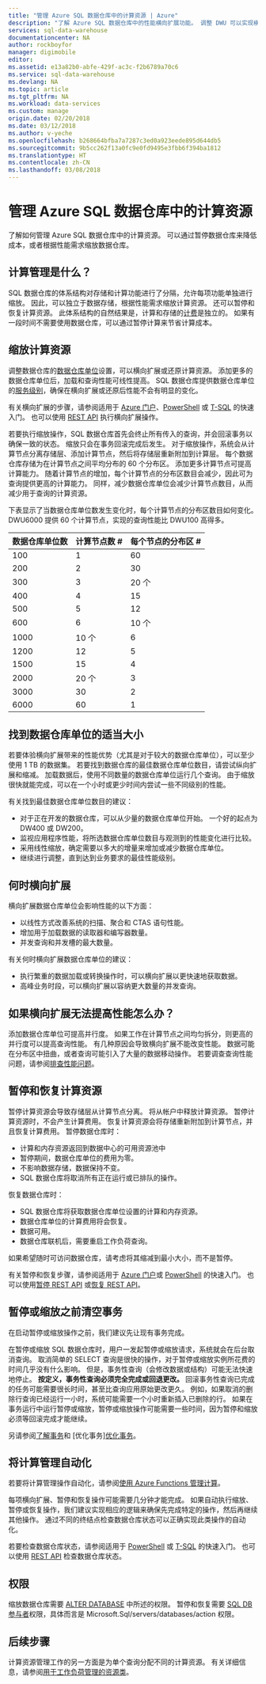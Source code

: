 ```yaml
---
title: "管理 Azure SQL 数据仓库中的计算资源 | Azure"
description: "了解 Azure SQL 数据仓库中的性能横向扩展功能。 调整 DWU 可以实现横向扩展，暂停数据仓库可以降低成本。"
services: sql-data-warehouse
documentationcenter: NA
author: rockboyfor
manager: digimobile
editor: 
ms.assetid: e13a82b0-abfe-429f-ac3c-f2b6789a70c6
ms.service: sql-data-warehouse
ms.devlang: NA
ms.topic: article
ms.tgt_pltfrm: NA
ms.workload: data-services
ms.custom: manage
origin.date: 02/20/2018
ms.date: 03/12/2018
ms.author: v-yeche
ms.openlocfilehash: b268664bfba7a7287c3ed0a923eede895d644db5
ms.sourcegitcommit: 9b5cc262f13a0fc9e0fd9495e3fbb6f394ba1812
ms.translationtype: HT
ms.contentlocale: zh-CN
ms.lasthandoff: 03/08/2018
---
```

# <a name="manage-compute-in-azure-sql-data-warehouse"></a>管理 Azure SQL 数据仓库中的计算资源
了解如何管理 Azure SQL 数据仓库中的计算资源。 可以通过暂停数据仓库来降低成本，或者根据性能需求缩放数据仓库。 

## <a name="what-is-compute-management"></a>计算管理是什么？
SQL 数据仓库的体系结构对存储和计算功能进行了分隔，允许每项功能单独进行缩放。 因此，可以独立于数据存储，根据性能需求缩放计算资源。 还可以暂停和恢复计算资源。 此体系结构的自然结果是，计算和存储的[计费](https://www.azure.cn/pricing/details/sql-data-warehouse/)是独立的。 如果有一段时间不需要使用数据仓库，可以通过暂停计算来节省计算成本。 

## <a name="scaling-compute"></a>缩放计算资源
调整数据仓库的[数据仓库单位](what-is-a-data-warehouse-unit-dwu-cdwu.md)设置，可以横向扩展或还原计算资源。 添加更多的数据仓库单位后，加载和查询性能可线性提高。 SQL 数据仓库提供数据仓库单位的[服务级别](performance-tiers.md#service-levels)，确保在横向扩展或还原后性能不会有明显的变化。 

有关横向扩展的步骤，请参阅适用于 [Azure 门户](quickstart-scale-compute-portal.md)、[PowerShell](quickstart-scale-compute-powershell.md) 或 [T-SQL](quickstart-scale-compute-tsql.md) 的快速入门。 也可以使用 [REST API](sql-data-warehouse-manage-compute-rest-api.md#scale-compute) 执行横向扩展操作。

若要执行缩放操作，SQL 数据仓库首先会终止所有传入的查询，并会回滚事务以确保一致的状态。 缩放只会在事务回滚完成后发生。 对于缩放操作，系统会从计算节点分离存储层、添加计算节点，然后将存储层重新附加到计算层。 每个数据仓库存储为在计算节点之间平均分布的 60 个分布区。 添加更多计算节点可提高计算能力。 随着计算节点的增加，每个计算节点的分布区数目会减少，因此可为查询提供更高的计算能力。 同样，减少数据仓库单位会减少计算节点数目，从而减少用于查询的计算资源。

下表显示了当数据仓库单位数发生变化时，每个计算节点的分布区数目如何变化。  DWU6000 提供 60 个计算节点，实现的查询性能比 DWU100 高得多。 

| 数据仓库单位数  | 计算节点数 \# | 每个节点的分布区 \# |
| ---- | ------------------ | ---------------------------- |
| 100  | 1                  | 60                           |
| 200  | 2                  | 30                           |
| 300  | 3                  | 20 个                           |
| 400  | 4                  | 15                           |
| 500  | 5                  | 12                           |
| 600  | 6                  | 10 个                           |
| 1000 | 10 个                 | 6                            |
| 1200 | 12                 | 5                            |
| 1500 | 15                 | 4                            |
| 2000 | 20 个                 | 3                            |
| 3000 | 30                 | 2                            |
| 6000 | 60                 | 1                            |

## <a name="finding-the-right-size-of-data-warehouse-units"></a>找到数据仓库单位的适当大小

若要体验横向扩展带来的性能优势（尤其是对于较大的数据仓库单位），可以至少使用 1 TB 的数据集。 若要找到数据仓库的最佳数据仓库单位数目，请尝试纵向扩展和缩减。 加载数据后，使用不同数量的数据仓库单位运行几个查询。 由于缩放很快就能完成，可以在一个小时或更少时间内尝试一些不同级别的性能。 

有关找到最佳数据仓库单位数目的建议：

- 对于正在开发的数据仓库，可以从少量的数据仓库单位开始。  一个好的起点为 DW400 或 DW200。
- 监视应用程序性能，将所选数据仓库单位数目与观测到的性能变化进行比较。
- 采用线性缩放，确定需要以多大的增量来增加或减少数据仓库单位。 
- 继续进行调整，直到达到业务要求的最佳性能级别。

## <a name="when-to-scale-out"></a>何时横向扩展
横向扩展数据仓库单位会影响性能的以下方面：

- 以线性方式改善系统的扫描、聚合和 CTAS 语句性能。
- 增加用于加载数据的读取器和编写器数量。
- 并发查询和并发槽的最大数量。

有关何时横向扩展数据仓库单位的建议：

- 执行繁重的数据加载或转换操作时，可以横向扩展以更快速地获取数据。
- 高峰业务时段，可以横向扩展以容纳更大数量的并发查询。 

## <a name="what-if-scaling-out-does-not-improve-performance"></a>如果横向扩展无法提高性能怎么办？

添加数据仓库单位可提高并行度。 如果工作在计算节点之间均匀拆分，则更高的并行度可以提高查询性能。 有几种原因会导致横向扩展不能改变性能。 数据可能在分布区中扭曲，或者查询可能引入了大量的数据移动操作。 若要调查查询性能问题，请参阅[排查性能问题](sql-data-warehouse-troubleshoot.md#performance)。 

## <a name="pausing-and-resuming-compute"></a>暂停和恢复计算资源
暂停计算资源会导致存储层从计算节点分离。 将从帐户中释放计算资源。 暂停计算资源时，不会产生计算费用。 恢复计算资源会将存储重新附加到计算节点，并且恢复计算费用。 暂停数据仓库时：

* 计算和内存资源返回到数据中心的可用资源池中
* 暂停期间，数据仓库单位的费用为零。
* 不影响数据存储，数据保持不变。 
* SQL 数据仓库将取消所有正在运行或已排队的操作。

恢复数据仓库时：

* SQL 数据仓库将获取数据仓库单位设置的计算和内存资源。
* 数据仓库单位的计算费用将会恢复。
* 数据可用。
* 数据仓库联机后，需要重启工作负荷查询。

如果希望随时可访问数据仓库，请考虑将其缩减到最小大小，而不是暂停。 

有关暂停和恢复步骤，请参阅适用于 [Azure 门户](pause-and-resume-compute-portal.md)或 [PowerShell](pause-and-resume-compute-powershell.md) 的快速入门。 也可以使用[暂停 REST API](sql-data-warehouse-manage-compute-rest-api.md#pause-compute) 或[恢复 REST API](sql-data-warehouse-manage-compute-rest-api.md#resume-compute)。

## <a name="drain-transactions-before-pausing-or-scaling"></a>暂停或缩放之前清空事务
在启动暂停或缩放操作之前，我们建议先让现有事务完成。

在暂停或缩放 SQL 数据仓库时，用户一发起暂停或缩放请求，系统就会在后台取消查询。  取消简单的 SELECT 查询是很快的操作，对于暂停或缩放实例所花费的时间几乎没有什么影响。  但是，事务性查询（会修改数据或结构）可能无法快速地停止。  **按定义，事务性查询必须完全完成或回退更改。**  回滚事务性查询已完成的任务可能需要很长时间，甚至比查询应用原始更改更久。  例如，如果取消的删除行查询已经运行一小时，系统可能需要一个小时重新插入已删除的行。  如果在事务运行中运行暂停或缩放，暂停或缩放操作可能需要一些时间，因为暂停和缩放必须等回滚完成才能继续。

另请参阅[了解事务](sql-data-warehouse-develop-transactions.md)和 [优化事务][优化事务](sql-data-warehouse-develop-best-practices-transactions.md)。

## <a name="automating-compute-management"></a>将计算管理自动化
若要将计算管理操作自动化，请参阅[使用 Azure Functions 管理计算](manage-compute-with-azure-functions.md)。

每项横向扩展、暂停和恢复操作可能需要几分钟才能完成。 如果自动执行缩放、暂停或恢复操作，我们建议实现相应的逻辑来确保先完成特定的操作，然后再继续其他操作。 通过不同的终结点检查数据仓库状态可以正确实现此类操作的自动化。 

若要检查数据仓库状态，请参阅适用于 [PowerShell](quickstart-scale-compute-powershell.md#check-database-state) 或 [T-SQL](quickstart-scale-compute-tsql.md#check-database-state) 的快速入门。 也可以使用 [REST API](sql-data-warehouse-manage-compute-rest-api.md#check-database-state) 检查数据仓库状态。

## <a name="permissions"></a>权限

缩放数据仓库需要 [ALTER DATABASE](https://docs.microsoft.com/sql/t-sql/statements/alter-database-azure-sql-data-warehouse) 中所述的权限。  暂停和恢复需要 [SQL DB 参与者](../active-directory/role-based-access-built-in-roles.md#sql-db-contributor)权限，具体而言是 Microsoft.Sql/servers/databases/action 权限。
<!-- URL is remove the .md on (https://docs.microsoft.com/sql/t-sql/statements/alter-database-azure-sql-data-warehouse) -->

## <a name="next-steps"></a>后续步骤
计算资源管理工作的另一方面是为单个查询分配不同的计算资源。 有关详细信息，请参阅[用于工作负荷管理的资源类](resource-classes-for-workload-management.md)。
<!--Update_Description: update link, wording update-->